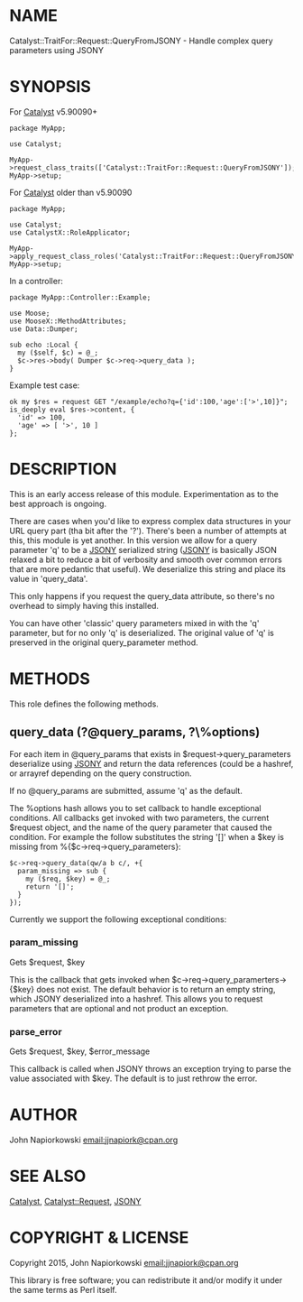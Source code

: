 # NAME

Catalyst::TraitFor::Request::QueryFromJSONY - Handle complex query parameters using JSONY

# SYNOPSIS

For [Catalyst](https://metacpan.org/pod/Catalyst) v5.90090+

    package MyApp;

    use Catalyst;

    MyApp->request_class_traits(['Catalyst::TraitFor::Request::QueryFromJSONY']);
    MyApp->setup;

For [Catalyst](https://metacpan.org/pod/Catalyst) older than v5.90090

    package MyApp;

    use Catalyst;
    use CatalystX::RoleApplicator;

    MyApp->apply_request_class_roles('Catalyst::TraitFor::Request::QueryFromJSONY');
    MyApp->setup;

In a controller:

    package MyApp::Controller::Example;

    use Moose;
    use MooseX::MethodAttributes;
    use Data::Dumper;

    sub echo :Local {
      my ($self, $c) = @_;
      $c->res->body( Dumper $c->req->query_data );
    }

Example test case:

    ok my $res = request GET "/example/echo?q={'id':100,'age':['>',10]}";
    is_deeply eval $res->content, {
      'id' => 100,
      'age' => [ '>', 10 ]
    };

# DESCRIPTION

This is an early access release of this module.  Experimentation as to the best
approach is ongoing.

There are cases when you'd like to express complex data structures in your URL
query part (tha bit after the '?').  There's been a number of attempts at this,
this module is yet another. In this version we allow for a query parameter 'q'
to be a [JSONY](https://metacpan.org/pod/JSONY) serialized string ([JSONY](https://metacpan.org/pod/JSONY) is basically JSON relaxed a bit to
reduce a bit of verbosity and smooth over common errors that are more pedantic
that useful).  We deserialize this string and place its value in 'query\_data'.

This only happens if you request the query\_data attribute, so there's no overhead
to simply having this installed.

You can have other 'classic' query parameters mixed in with the 'q' parameter, but
for no only 'q' is deserialized.  The original value of 'q' is preserved in the
original query\_parameter method.

# METHODS

This role defines the following methods.

## query\_data (?@query\_params, ?\\%options)

For each item in @query\_params that exists in $request->query\_parameters deserialize
using [JSONY](https://metacpan.org/pod/JSONY)  and return the data references (could be a hashref, or arrayref 
depending on the query construction.

If no @query\_params are submitted, assume 'q' as the default.

The %options hash allows you to set callback to handle exceptional conditions. All callbacks
get invoked with two parameters, the current $request object, and the name of the
query parameter that caused the condition.  For example the follow substitutes the string
'\[\]' when a $key is missing from %{$c->req->query\_parameters}:

    $c->req->query_data(qw/a b c/, +{ 
      param_missing => sub {
        my ($req, $key) = @_;
        return '[]';
      }
    });

Currently we support the following exceptional conditions:

### param\_missing

Gets $request, $key

This is the callback that gets invoked when $c->req->query\_paramerters->{$key} does not
exist.  The default behavior is to return an empty string, which JSONY deserialized into
a hashref.  This allows you to request parameters that are optional and not product an
exception.  

### parse\_error

Gets $request, $key, $error\_message

This callback is called when JSONY throws an exception trying to parse the value
associated with $key.  The default is to just rethrow the error.

# AUTHOR

John Napiorkowski [email:jjnapiork@cpan.org](email:jjnapiork@cpan.org)

# SEE ALSO

[Catalyst](https://metacpan.org/pod/Catalyst), [Catalyst::Request](https://metacpan.org/pod/Catalyst::Request), [JSONY](https://metacpan.org/pod/JSONY)

# COPYRIGHT & LICENSE

Copyright 2015, John Napiorkowski [email:jjnapiork@cpan.org](email:jjnapiork@cpan.org)

This library is free software; you can redistribute it and/or modify it under
the same terms as Perl itself.
